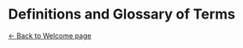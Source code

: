 # Definitions and Glossary of Terms
[← Back to Welcome page](/projects/commercial_road_new_business/documents/index.md)
